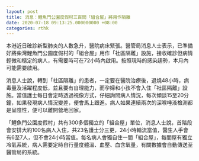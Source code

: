 ```yaml
---
layout: post
title: 消息：鯉魚門公園度假村三百間「組合屋」將用作隔離　
date: 2020-07-18 09:13:25.000000000 +08:00
categories: rthk
---
```


本港近日確診新型肺炎的人數急升，醫院病床緊張。醫管局消息人士表示，已準備好將柴灣鯉魚門公園度假村的「組合屋」用作「社區隔離」設施，接收確診但病情輕微和穩定的病人，有需要時可在72小時內啟用。按照現時的感染趨勢，本月內可能需要啟用。

消息人士說，轉到「社區隔離」的患者，一定要在醫院治療後，退燒48小時，病毒量及活躍程度低，並且要有自理能力，而孕婦和小孩不會入住「社區隔離」設施。當值護士每日會定時透過視像方式，仔細詢問病人情況，每次傾談15至20分鐘，如果發現病人情況變差，便會馬上跟進。病人如果連續兩次的深喉唾液檢測都是呈陰性，便可以離開營地回家。

「鯉魚門公園度假村」共有300多個獨立的「組合屋」單位，消息人士說，首階段會安排大約100名病人入住，共23名護士分三更，24小時輪流當值，醫生人手會有6至7人，但不會24小時當值。每名病人會獨自住一間「組合屋」，每間屋有獨立冷氣系統，病人需要定時自行量度體溫、血壓、血含氧量，有關數據會自動傳送至醫管局的系統。
